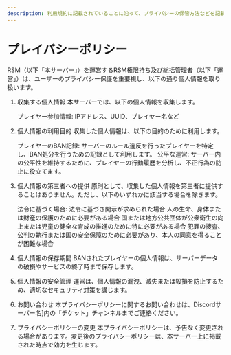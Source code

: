 ```yaml
---
description: 利用規約に記載されていることに沿って、プライバシーの保管方法などを記載してます。任意でお読みください。
---
```


# プレイバシーポリシー

RSM（以下「本サーバー」）を運営するRSM権限持ち及び総括管理者（以下「運営」）は、ユーザーのプライバシー保護を重要視し、以下の通り個人情報を取り扱います。

1.  収集する個人情報 本サーバーでは、以下の個人情報を収集します。

    プレイヤー参加情報: IPアドレス、UUID、プレイヤー名など
2.  個人情報の利用目的 収集した個人情報は、以下の目的のために利用します。

    プレイヤーのBAN記録: サーバーのルール違反を行ったプレイヤーを特定し、BAN処分を行うための記録として利用します。 公平な運営: サーバー内の公平性を維持するために、プレイヤーの行動履歴を分析し、不正行為の防止に役立てます。
3.  個人情報の第三者への提供 原則として、収集した個人情報を第三者に提供することはありません。ただし、以下のいずれかに該当する場合を除きます。

    法令に基づく場合: 法令に基づき開示が求められた場合 人の生命、身体または財産の保護のために必要がある場合 国または地方公共団体が公衆衛生の向上または児童の健全な育成の推進のために特に必要がある場合 犯罪の捜査、公判の執行または国の安全保障のために必要があり、本人の同意を得ることが困難な場合
4. 個人情報の保存期間 BANされたプレイヤーの個人情報は、サーバーデータの破損やサービスの終了時まで保存します。
5. 個人情報の安全管理 運営は、個人情報の漏洩、滅失または毀損を防止するため、適切なセキュリティ対策を講じます。
6. お問い合わせ 本プライバシーポリシーに関するお問い合わせは、Discordサーバー名]内の「チケット」チャンネルまでご連絡ください。
7. プライバシーポリシーの変更 本プライバシーポリシーは、予告なく変更される場合があります。変更後のプライバシーポリシーは、本サーバー上に掲載された時点で効力を生じます。
